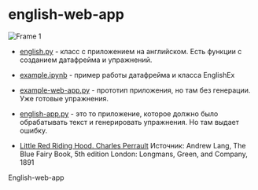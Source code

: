 # english-web-app

![Frame 1](https://github.com/thegreatartem/english-web-app/assets/39244593/014f778c-c90d-46ab-b17d-3407ccec94e9)


- [english.py](https://github.com/thegreatartem/english-web-app/blob/master/english.py) - класс с приложением на английском. Есть функции с созданием датафрейма и упражнений.

- [example.ipynb](https://github.com/thegreatartem/english-web-app/blob/master/example.ipynb) - пример работы датафрейма и класса EnglishEx

- [example-web-app.py](https://github.com/thegreatartem/english-web-app/blob/master/example-web-app.py) - прототип приложения, но там без генерации. Уже готовые упражнения.

- [english-app.py](https://github.com/thegreatartem/english-web-app/blob/master/english-app.py) - это то приложение, которое должно было обрабатывать текст и генерировать упражнения. Но там выдает ошибку.

- [Little Red Riding Hood. Charles Perrault](https://github.com/thegreatartem/english-web-app/blob/master/Little_Red_Riding_Hood_Charles_Perrault.txt)
Источник: Andrew Lang, The Blue Fairy Book, 5th edition
London: Longmans, Green, and Company, 1891

English-web-app


